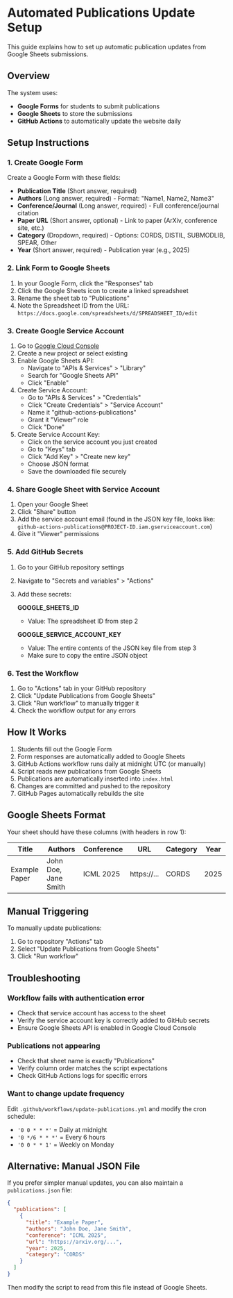 # Automated Publications Update Setup

This guide explains how to set up automatic publication updates from Google Sheets submissions.

## Overview

The system uses:
- **Google Forms** for students to submit publications
- **Google Sheets** to store the submissions
- **GitHub Actions** to automatically update the website daily

## Setup Instructions

### 1. Create Google Form

Create a Google Form with these fields:
- **Publication Title** (Short answer, required)
- **Authors** (Long answer, required) - Format: "Name1, Name2, Name3"
- **Conference/Journal** (Long answer, required) - Full conference/journal citation
- **Paper URL** (Short answer, optional) - Link to paper (ArXiv, conference site, etc.)
- **Category** (Dropdown, required) - Options: CORDS, DISTIL, SUBMODLIB, SPEAR, Other
- **Year** (Short answer, required) - Publication year (e.g., 2025)

### 2. Link Form to Google Sheets

1. In your Google Form, click the "Responses" tab
2. Click the Google Sheets icon to create a linked spreadsheet
3. Rename the sheet tab to "Publications"
4. Note the Spreadsheet ID from the URL: `https://docs.google.com/spreadsheets/d/SPREADSHEET_ID/edit`

### 3. Create Google Service Account

1. Go to [Google Cloud Console](https://console.cloud.google.com/)
2. Create a new project or select existing
3. Enable Google Sheets API:
   - Navigate to "APIs & Services" > "Library"
   - Search for "Google Sheets API"
   - Click "Enable"
4. Create Service Account:
   - Go to "APIs & Services" > "Credentials"
   - Click "Create Credentials" > "Service Account"
   - Name it "github-actions-publications"
   - Grant it "Viewer" role
   - Click "Done"
5. Create Service Account Key:
   - Click on the service account you just created
   - Go to "Keys" tab
   - Click "Add Key" > "Create new key"
   - Choose JSON format
   - Save the downloaded file securely

### 4. Share Google Sheet with Service Account

1. Open your Google Sheet
2. Click "Share" button
3. Add the service account email (found in the JSON key file, looks like: `github-actions-publications@PROJECT-ID.iam.gserviceaccount.com`)
4. Give it "Viewer" permissions

### 5. Add GitHub Secrets

1. Go to your GitHub repository settings
2. Navigate to "Secrets and variables" > "Actions"
3. Add these secrets:

   **GOOGLE_SHEETS_ID**
   - Value: The spreadsheet ID from step 2

   **GOOGLE_SERVICE_ACCOUNT_KEY**
   - Value: The entire contents of the JSON key file from step 3
   - Make sure to copy the entire JSON object

### 6. Test the Workflow

1. Go to "Actions" tab in your GitHub repository
2. Click "Update Publications from Google Sheets"
3. Click "Run workflow" to manually trigger it
4. Check the workflow output for any errors

## How It Works

1. Students fill out the Google Form
2. Form responses are automatically added to Google Sheets
3. GitHub Actions workflow runs daily at midnight UTC (or manually)
4. Script reads new publications from Google Sheets
5. Publications are automatically inserted into `index.html`
6. Changes are committed and pushed to the repository
7. GitHub Pages automatically rebuilds the site

## Google Sheets Format

Your sheet should have these columns (with headers in row 1):

| Title | Authors | Conference | URL | Category | Year |
|-------|---------|------------|-----|----------|------|
| Example Paper | John Doe, Jane Smith | ICML 2025 | https://... | CORDS | 2025 |

## Manual Triggering

To manually update publications:
1. Go to repository "Actions" tab
2. Select "Update Publications from Google Sheets"
3. Click "Run workflow"

## Troubleshooting

### Workflow fails with authentication error
- Check that service account has access to the sheet
- Verify the service account key is correctly added to GitHub secrets
- Ensure Google Sheets API is enabled in Google Cloud Console

### Publications not appearing
- Check that sheet name is exactly "Publications"
- Verify column order matches the script expectations
- Check GitHub Actions logs for specific errors

### Want to change update frequency
Edit `.github/workflows/update-publications.yml` and modify the cron schedule:
- `'0 0 * * *'` = Daily at midnight
- `'0 */6 * * *'` = Every 6 hours
- `'0 0 * * 1'` = Weekly on Monday

## Alternative: Manual JSON File

If you prefer simpler manual updates, you can also maintain a `publications.json` file:

```json
{
  "publications": [
    {
      "title": "Example Paper",
      "authors": "John Doe, Jane Smith",
      "conference": "ICML 2025",
      "url": "https://arxiv.org/...",
      "year": 2025,
      "category": "CORDS"
    }
  ]
}
```

Then modify the script to read from this file instead of Google Sheets.
